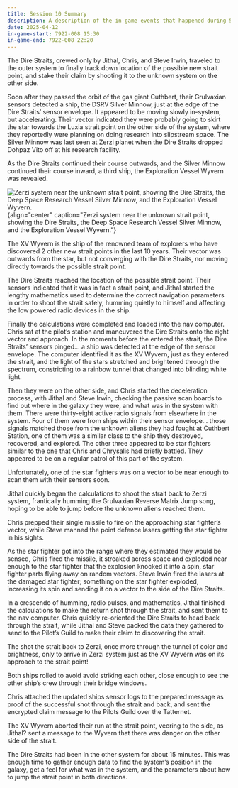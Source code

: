 ```yaml
---
title: Session 10 Summary
description: A description of the in-game events that happened during Session 10 of the In Dire Straits campaign.
date: 2025-04-12
in-game-start: 7922-008 15:30
in-game-end: 7922-008 22:20
---
```


The Dire Straits, crewed only by Jithal, Chris, and Steve Irwin, traveled to the outer system to finally track down location of the possible new strait point, and stake their claim by shooting it to the unknown system on the other side.

Soon after they passed the orbit of the gas giant Cuthbert, their Grulvaxian sensors detected a ship, the DSRV Silver Minnow, just at the edge of the Dire Straits’ sensor envelope.  It appeared to be moving slowly in-system, but accelerating. Their vector indicated they were probably going to skirt the star towards the Luxia strait point on the other side of the system, where they reportedly were planning on doing research into slipstream space. The Silver Minnow was last seen at Zerzi planet when the Dire Straits dropped Dohpaz Vito off at his research facility.

As the Dire Straits continued their course outwards, and the Silver Minnow continued their course inward, a third ship, the Exploration Vessel Wyvern was revealed.

![Zerzi system near the unknown strait point, showing the Dire Straits, the Deep Space Research Vessel Silver Minnow, and the Exploration Vessel Wyvern.](/images/zerzi-system-near-new-strait-point.png){align="center" caption="Zerzi system near the unknown strait point, showing the Dire Straits, the Deep Space Research Vessel Silver Minnow, and the Exploration Vessel Wyvern."}

The XV Wyvern is the ship of the renowned team of explorers who have discovered 2 other new strait points in the last 10 years. Their vector was outwards from the star, but not converging with the Dire Straits, nor moving directly towards the possible strait point.

The Dire Straits reached the location of the possible strait point. Their sensors indicated that it was in fact a strait point, and Jithal started the lengthy mathematics used to determine the correct navigation parameters in order to shoot the strait safely, humming quietly to himself and affecting the low powered radio devices in the ship.

Finally the calculations were completed and loaded into the nav computer.  Chris sat at the pilot’s station and maneuvered the Dire Straits onto the right vector and approach. In the moments before the entered the strait, the Dire Straits’ sensors pinged… a ship was detected at the edge of the sensor envelope.  The computer identified it as the XV Wyvern, just as they entered the strait, and the light of the stars stretched and brightened through the spectrum, constricting to a rainbow tunnel that changed into blinding white light.

Then they were on the other side, and Chris started the deceleration process, with Jithal and Steve Irwin, checking the passive scan boards to find out where in the galaxy they were, and what was in the system with them.  There were thirty-eight active radio signals from elsewhere in the system. Four of them were from ships within their sensor envelope… those signals matched those from the unknown aliens they had fought at Cuthbert Station, one of them was a similar class to the ship they destroyed, recovered, and explored. The other three appeared to be star fighters similar to the one that Chris and Chrysalis had briefly battled. They appeared to be on a regular patrol of this part of the system. 

Unfortunately, one of the star fighters was on a vector to be near enough to scan them with their sensors soon.

Jithal quickly began the calculations to shoot the strait back to Zerzi system, frantically humming the Grulvaxian Reverse Matrix Jump song, hoping to be able to jump before the unknown aliens reached them.

Chris prepped their single missile to fire on the approaching star fighter’s vector, while Steve manned the point defence lasers getting the star fighter in his sights.

As the star fighter got into the range where they estimated they would be sensed, Chris fired the missile, it streaked across space and exploded near enough to the star fighter that the explosion knocked it into a spin, star fighter parts flying away on random vectors. Steve Irwin fired the lasers at the damaged star fighter; something on the star fighter exploded, increasing its spin and sending it on a vector to the side of the Dire Straits.

In a crescendo of humming, radio pulses, and mathematics, Jithal finished the calculations to make the return shot through the strait, and sent them to the nav computer.  Chris quickly re-oriented the Dire Straits to head back through the strait, while Jithal and Steve packed the data they gathered to send to the Pilot’s Guild to make their claim to discovering the strait.

The shot the strait back to Zerzi, once more through the tunnel of color and brightness, only to arrive in Zerzi system just as the XV Wyvern was on its approach to the strait point\! 

Both ships rolled to avoid avoid striking each other, close enough to see the other ship’s crew through their bridge windows. 

Chris attached the updated ships sensor logs to the prepared message as proof of the successful shot through the strait and back, and sent the encrypted claim message to the Pilots Guild over the Tatternet.

The XV Wyvern aborted their run at the strait point, veering to the side, as Jithal? sent a message to the Wyvern that there was danger on the other side of the strait.

The Dire Straits had been in the other system for about 15 minutes. This was enough time to gather enough data to find the system’s position in the galaxy, get a feel for what was in the system, and the parameters about how to jump the strait point in both directions.
